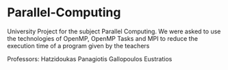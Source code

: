 # Parallel-Computing

University Project for the subject Parallel Computing. We were asked to use the technologies of OpenMP, OpenMP Tasks and MPI to reduce 
the execution time of a program given by the teachers 

Professors: Hatzidoukas Panagiotis
          Gallopoulos Eustratios
